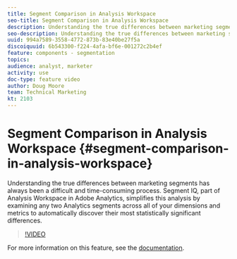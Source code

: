```yaml
---
title: Segment Comparison in Analysis Workspace
seo-title: Segment Comparison in Analysis Workspace
description: Understanding the true differences between marketing segments has always been a difficult and time-consuming process. Segment IQ, part of Analysis Workspace in Adobe Analytics, simplifies this analysis by examining any two Analytics segments across all of your dimensions and metrics to automatically discover their most statistically significant differences.
seo-description: Understanding the true differences between marketing segments has always been a difficult and time-consuming process. Segment IQ, part of Analysis Workspace in Adobe Analytics, simplifies this analysis by examining any two Analytics segments across all of your dimensions and metrics to automatically discover their most statistically significant differences.
uuid: 994a7589-3558-4772-873b-83e40be27f5a
discoiquuid: 6b543300-f224-4afa-bf6e-001272c2b4ef
feature: components - segmentation
topics: 
audience: analyst, marketer
activity: use
doc-type: feature video
author: Doug Moore
team: Technical Marketing
kt: 2103
---
```


# Segment Comparison in Analysis Workspace {#segment-comparison-in-analysis-workspace}

Understanding the true differences between marketing segments has always been a difficult and time-consuming process. Segment IQ, part of Analysis Workspace in Adobe Analytics, simplifies this analysis by examining any two Analytics segments across all of your dimensions and metrics to automatically discover their most statistically significant differences.

>[!VIDEO](https://video.tv.adobe.com/v/23976/?quality=12)

For more information on this feature, see the [documentation](https://marketing.adobe.com/resources/help/en_US/analytics/analysis-workspace/segment-comparison.html).